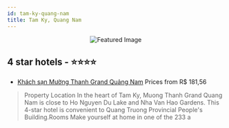```yaml
---
id: tam-ky-quang-nam
title: Tam Ky, Quang Nam
---
```


<center><img src="https://i.travelapi.com/hotels/13000000/12040000/12030800/12030772/2a897a44_z.jpg" alt="Featured Image" /></center>


##  4 star hotels - ⭐️⭐️⭐️⭐️

-    [Khách sạn Mường Thanh Grand Quảng Nam](https://us.hurb.com/hotels/tam-ky/khach-san-muong-thanh-grand-quang-nam-JNP-JP767219?cmp=18055) Prices from R$ 181,56
   > Property Location In the heart of Tam Ky, Muong Thanh Grand Quang Nam is close to Ho Nguyen Du Lake and Nha Van Hao Gardens.  This 4-star hotel is convenient to Quang Truong Provincial People&apos;s Building.Rooms Make yourself at home in one of the 233 a
